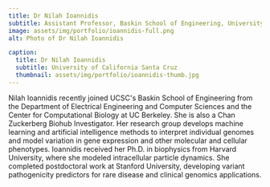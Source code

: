 ```yaml
---
title: Dr Nilah Ioannidis
subtitle: Assistant Professor, Baskin School of Engineering, University of California Santa Cruz
image: assets/img/portfolio/ioannidis-full.png
alt: Photo of Dr Nilah Ioannidis

caption:
  title: Dr Nilah Ioannidis
  subtitle: University of California Santa Cruz
  thumbnail: assets/img/portfolio/ioannidis-thumb.jpg
---
```

<p class="item-body">Nilah Ioannidis recently joined UCSC's Baskin School of Engineering from the Department of Electrical Engineering and Computer Sciences and the Center for Computational Biology at UC Berkeley. She is also a Chan Zuckerberg Biohub Investigator. Her research group develops machine learning and artificial intelligence methods to interpret individual genomes and model variation in gene expression and other molecular and cellular phenotypes. Ioannidis received her Ph.D. in biophysics from Harvard University, where she modeled intracellular particle dynamics. She completed postdoctoral work at Stanford University, developing variant pathogenicity predictors for rare disease and clinical genomics applications.</p>

